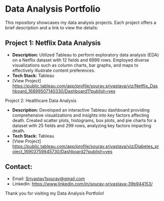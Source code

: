 # Data Analysis Portfolio

This repository showcases my data analysis projects. Each project offers a brief description and a link to view the details:

## Project 1: Netflix Data Analysis
- **Description:** Utilized Tableau to perform exploratory data analysis (EDA) on a Netflix dataset with 12 fields and 6999 rows. Employed diverse visualizations such as column charts, bar graphs, and maps to effectively illustrate content preferences.
- **Tech Stack:** Tableau
- [View Project] https://public.tableau.com/app/profile/sourav.srivastava/viz/Netflix_Dashboard_16899507140330/Dashboard1?publish=yes

Project 2: Healthcare Data Analysis
- **Description:** Developed an interactive Tableau dashboard providing comprehensive visualizations and insights into key factors affecting death. Created scatter plots, histograms, box plots, and pie charts for a dataset with 25 fields and 299 rows, analyzing key factors impacting death.
- **Tech Stack:** Tableau
- [View Project] https://public.tableau.com/app/profile/sourav.srivastava/viz/Diabetes_project_16903759845730/Dashboard2?publish=yes
## Contact:
- Email: Srivastav1sourav@gmail.com
- LinkedIn: https://www.linkedin.com/in/sourav-srivastava-39b944153/

Thank you for visiting my Data Analysis Portfolio!
